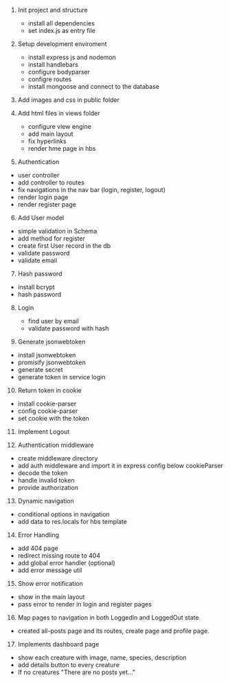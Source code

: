1. Init project and structure
    - install all dependencies
    - set index.js as entry file

2. Setup development enviroment
    - install express js and nodemon
    - install handlebars
    - configure bodyparser
    - configre routes
    - install mongoose and connect to the database

3. Add images and css in public folder

4. Add html files in views folder
    - configure view engine
    - add main layout
    - fix hyperlinks
    - render hme page in hbs

5. Authentication
- user controller
- add controller to routes
- fix navigations in the nav bar (login, register, logout)
- render login page
- render register page

6. Add User model
- simple validation in Schema
- add method for register
- create first User record in the db
- validate password
- validate email

7. Hash password
- install bcrypt
- hash password

8. Login
    - find user by email
    - validate password with hash

9. Generate jsonwebtoken
- install jsonwebtoken
- promisify jsonwebtoken
- generate secret
- generate token in service login

10. Return token in cookie
- install cookie-parser
- config cookie-parser
- set cookie with the token

11. Implement Logout

12. Authentication middleware

- create middleware directory
- add auth middleware and import it in express config below cookieParser
- decode the token
- handle invalid token
- provide authorization

13. Dynamic navigation
- conditional options in navigation
- add data to res.locals for hbs template

14. Error Handling
- add 404 page
- redirect missing route to 404
- add global error handler (optional)
- add error message util

15. Show error notification
- show in the main layout
- pass error to render in login and register pages

16. Map pages to navigation in both LoggedIn and LoggedOut state
- created all-posts page and its routes, create page and profile page.

17. Implements dashboard page
- show each creature with image, name, species, description
- add details button to every creature
- If no creatures "There are no posts yet..."






